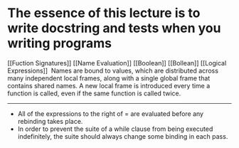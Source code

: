 # The essence of this lecture is to write docstring and tests when you writing programs
[[Fuction Signatures]]
[[Name Evaluation]]
[[Boolean]]
[[Bollean]]
[[Logical Expressions]]
 Names are bound to values, which are distributed across many independent local frames, along with a single global frame that contains shared names. A new local frame is introduced every time a function is called, even if the same function is called twice.

***
- All of the expressions to the right of = are evaluated before any rebinding takes place.
- In order to prevent the suite of a while clause from being executed indefinitely, the suite should always change some binding in each pass.


